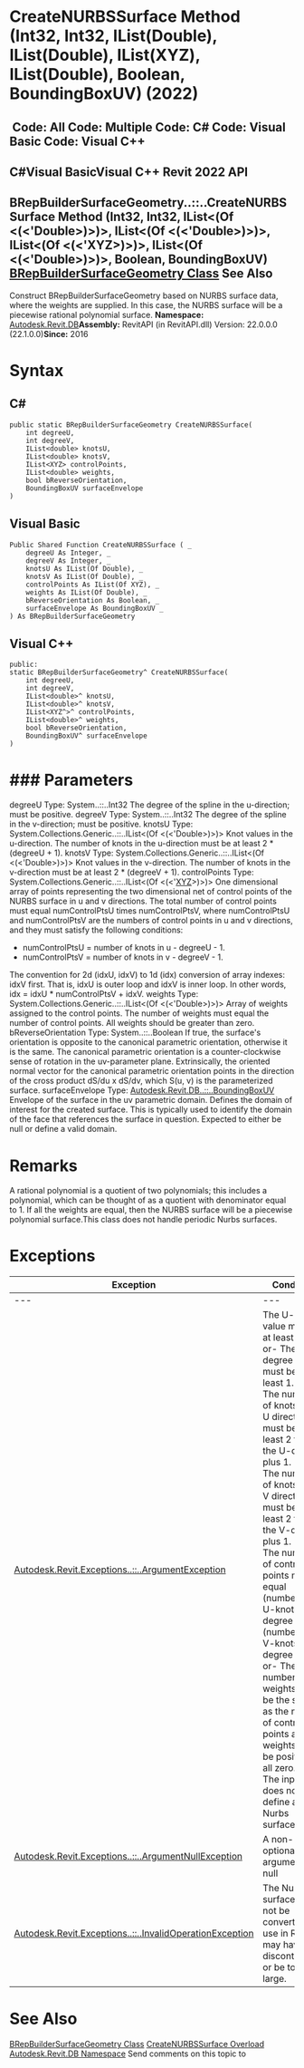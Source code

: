 # CreateNURBSSurface Method (Int32, Int32, IList(Double), IList(Double), IList(XYZ), IList(Double), Boolean, BoundingBoxUV) (2022)

﻿
 Code: All Code: Multiple Code: C# Code: Visual Basic Code: Visual C++   
---  
C#Visual BasicVisual C++
Revit 2022 API  
---  
BRepBuilderSurfaceGeometry..::..CreateNURBSSurface Method (Int32, Int32, IList<(Of <(<'Double>)>)>, IList<(Of <(<'Double>)>)>, IList<(Of <(<'XYZ>)>)>, IList<(Of <(<'Double>)>)>, Boolean, BoundingBoxUV)  
[BRepBuilderSurfaceGeometry Class](c21d4101-cc15-1990-ee9f-994b487bf95d.md "BRepBuilderSurfaceGeometry Class") See Also  
---  
Construct BRepBuilderSurfaceGeometry based on NURBS surface data, where the weights are supplied. In this case, the NURBS surface will be a piecewise rational polynomial surface. 
**Namespace:** [Autodesk.Revit.DB](87546ba7-461b-c646-cbb1-2cb8f5bff8b2.md "Autodesk.Revit.DB Namespace")**Assembly:** RevitAPI (in RevitAPI.dll) Version: 22.0.0.0 (22.1.0.0)**Since:** 2016 
# Syntax
C#  
---  
```text
public static BRepBuilderSurfaceGeometry CreateNURBSSurface(
	int degreeU,
	int degreeV,
	IList<double> knotsU,
	IList<double> knotsV,
	IList<XYZ> controlPoints,
	IList<double> weights,
	bool bReverseOrientation,
	BoundingBoxUV surfaceEnvelope
)
```
  
Visual Basic  
---  
```text
Public Shared Function CreateNURBSSurface ( _
	degreeU As Integer, _
	degreeV As Integer, _
	knotsU As IList(Of Double), _
	knotsV As IList(Of Double), _
	controlPoints As IList(Of XYZ), _
	weights As IList(Of Double), _
	bReverseOrientation As Boolean, _
	surfaceEnvelope As BoundingBoxUV _
) As BRepBuilderSurfaceGeometry
```
  
Visual C++  
---  
```text
public:
static BRepBuilderSurfaceGeometry^ CreateNURBSSurface(
	int degreeU, 
	int degreeV, 
	IList<double>^ knotsU, 
	IList<double>^ knotsV, 
	IList<XYZ^>^ controlPoints, 
	IList<double>^ weights, 
	bool bReverseOrientation, 
	BoundingBoxUV^ surfaceEnvelope
)
```
  
# ### Parameters
degreeU
    Type: System..::..Int32 The degree of the spline in the u-direction; must be positive. 
degreeV
    Type: System..::..Int32 The degree of the spline in the v-direction; must be positive. 
knotsU
    Type: System.Collections.Generic..::..IList<(Of <(<'Double>)>)> Knot values in the u-direction. The number of knots in the u-direction must be at least 2 * (degreeU + 1). 
knotsV
    Type: System.Collections.Generic..::..IList<(Of <(<'Double>)>)> Knot values in the v-direction. The number of knots in the v-direction must be at least 2 * (degreeV + 1). 
controlPoints
    Type: System.Collections.Generic..::..IList<(Of <(<'[XYZ](c2fd995c-95c0-58fb-f5de-f3246cbc5600.md "XYZ Class")>)>)> One dimensional array of points representing the two dimensional net of control points of the NURBS surface in u and v directions. 
The total number of control points must equal numControlPtsU times numControlPtsV, where numControlPtsU and numControlPtsV are the numbers of control points in u and v directions, and they must satisfy the following conditions: 
  * numControlPtsU = number of knots in u - degreeU - 1. 
  * numControlPtsV = number of knots in v - degreeV - 1. 

The convention for 2d (idxU, idxV) to 1d (idx) conversion of array indexes: idxV first. That is, idxU is outer loop and idxV is inner loop. In other words, idx = idxU * numControlPtsV + idxV. 
weights
    Type: System.Collections.Generic..::..IList<(Of <(<'Double>)>)> Array of weights assigned to the control points. The number of weights must equal the number of control points. All weights should be greater than zero. 
bReverseOrientation
    Type: System..::..Boolean If true, the surface's orientation is opposite to the canonical parametric orientation, otherwise it is the same. The canonical parametric orientation is a counter-clockwise sense of rotation in the uv-parameter plane. Extrinsically, the oriented normal vector for the canonical parametric orientation points in the direction of the cross product dS/du x dS/dv, which S(u, v) is the parameterized surface. 
surfaceEnvelope
    Type: [Autodesk.Revit.DB..::..BoundingBoxUV](e38a0145-4267-0b3f-0718-adb14e34c94e.md "BoundingBoxUV Class") Envelope of the surface in the uv parametric domain. Defines the domain of interest for the created surface. This is typically used to identify the domain of the face that references the surface in question. Expected to either be null or define a valid domain. 
# Remarks
A rational polynomial is a quotient of two polynomials; this includes a polynomial, which can be thought of as a quotient with denominator equal to 1. If all the weights are equal, then the NURBS surface will be a piecewise polynomial surface.This class does not handle periodic Nurbs surfaces.
# Exceptions
| Exception | Condition |
| --- | --- |
| --- | --- |
| [Autodesk.Revit.Exceptions..::..ArgumentException](2e6e4206-97a8-dd4b-df5d-4269f4bb6088.md "ArgumentException Class") | The U-degree value must be at least 1. -or- The V-degree value must be at least 1. -or- The number of knots in the U direction must be at least 2 times the U-degree plus 1. -or- The number of knots in the V direction must be at least 2 times the V-degree plus 1. -or- The number of control points must equal (number of U-knots - U-degree - 1) * (number of V-knots - V-degree - 1). -or- The number of weights must be the same as the number of control points and all weights must be positive or all zero. -or- The input data does not define a valid Nurbs surface. |
| [Autodesk.Revit.Exceptions..::..ArgumentNullException](631e1424-60f4-929b-4e52-dda9dcd26316.md "ArgumentNullException Class") | A non-optional argument was null |
| [Autodesk.Revit.Exceptions..::..InvalidOperationException](9e715f03-3884-e539-4dd6-8d7545733adc.md "InvalidOperationException Class") | The Nurbs surface could not be converted for use in Revit. It may have C2-discontinuities or be too large. |

# See Also
[BRepBuilderSurfaceGeometry Class](c21d4101-cc15-1990-ee9f-994b487bf95d.md "BRepBuilderSurfaceGeometry Class")
[CreateNURBSSurface Overload](a6dd0238-333e-9155-6b1b-de5462b223d7.md "CreateNURBSSurface Method")
[Autodesk.Revit.DB Namespace](87546ba7-461b-c646-cbb1-2cb8f5bff8b2.md "Autodesk.Revit.DB Namespace")
Send comments on this topic to 